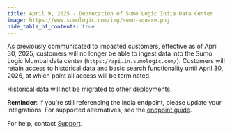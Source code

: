 ```yaml
---
title: April 9, 2025 - Deprecation of Sumo Logic India Data Center
image: https://www.sumologic.com/img/sumo-square.png
hide_table_of_contents: true    
---
```


As previously communicated to impacted customers, effective as of April 30, 2025, customers will no longer be able to ingest data into the Sumo Logic Mumbai data center (`https://api.in.sumologic.com/`). Customers will retain access to historical data and basic search functionality until April 30, 2026, at which point all access will be terminated.

Historical data will not be migrated to other deployments.

**Reminder**: If you're still referencing the India endpoint, please update your integrations. For supported alternatives, see the [endpoint guide](/docs/api/getting-started/#sumo-logic-endpoints-by-deployment-and-firewall-security).

For help, contact [Support](https://support.sumologic.com/).
